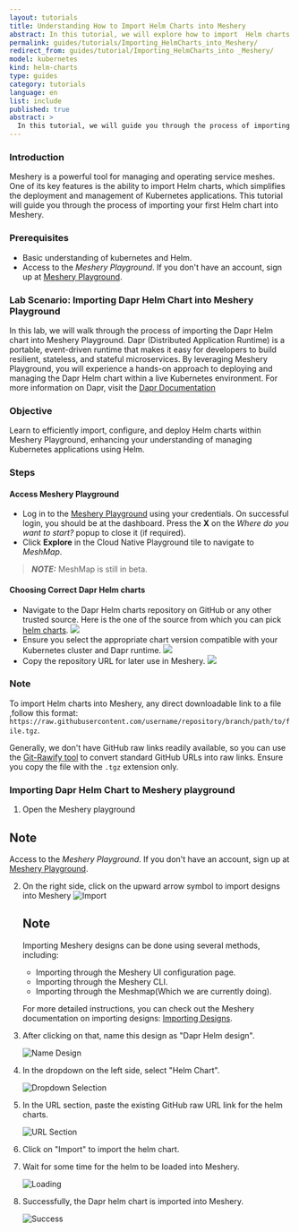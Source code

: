 ```yaml
---
layout: tutorials
title: Understanding How to Import Helm Charts into Meshery
abstract: In this tutorial, we will explore how to import  Helm charts using Meshery. Helm charts simplify the deployment and management of Kubernetes applications.
permalink: guides/tutorials/Importing_HelmCharts_into_Meshery/
redirect_from: guides/tutorial/Importing_HelmCharts_into _Meshery/
model: kubernetes
kind: helm-charts
type: guides
category: tutorials
language: en
list: include
published: true
abstract: >
  In this tutorial, we will guide you through the process of importing a Helm chart into Meshery. You will learn how to leverage Meshery's capabilities to manage your Kubernetes applications effectively using Helm charts.
---
```

### Introduction

Meshery is a powerful tool for managing and operating service meshes. One of its key features is the ability to import Helm charts, which simplifies the deployment and management of Kubernetes applications. This tutorial will guide you through the process of importing your first Helm chart into Meshery.

### Prerequisites

- Basic understanding of kubernetes and Helm.
- Access to the _Meshery Playground_. If you don't have an account, sign up at [Meshery Playground](https://play.meshery.io/).

### Lab Scenario: Importing Dapr Helm Chart into Meshery Playground

In this lab, we will walk through the process of importing the Dapr Helm chart into Meshery Playground. Dapr (Distributed Application Runtime) is a portable, event-driven runtime that makes it easy for developers to build resilient, stateless, and stateful microservices. By leveraging Meshery Playground, you will experience a hands-on approach to deploying and managing the Dapr Helm chart within a live Kubernetes environment.
For more information on Dapr, visit the [Dapr Documentation](https://docs.dapr.io/concepts/?_gl=1*1v6gt5w*_ga*MTc2MjAwNzU0OC4xNzE1NjA5MTE0*_ga_60C6Q1ETC1*MTcxNjM2MTUyOC4zLjAuMTcxNjM2MTUyOC4wLjAuMA..)

### Objective

Learn to efficiently import, configure, and deploy Helm charts within Meshery Playground, enhancing your understanding of managing Kubernetes applications using Helm.

### Steps

#### Access Meshery Playground

- Log in to the [Meshery Playground](https://meshery.layer5.io/) using your credentials. On successful login, you should be at the dashboard. Press the **X** on the _Where do you want to start?_ popup to close it (if required).
- Click **Explore** in the Cloud Native Playground tile to navigate to _MeshMap_.

> **_NOTE:_** MeshMap is still in beta.

#### Choosing Correct Dapr Helm charts

- Navigate to the Dapr Helm charts repository on GitHub or any other trusted source. Here is the one of the source from which you can pick [helm charts](https://github.com/jangocheng/dapr-helm-charts/tree/master).
  ![](./screenshots/H1.png)
- Ensure you select the appropriate chart version compatible with your Kubernetes cluster and Dapr runtime.
  ![](./screenshots/H2.png)
- Copy the repository URL for later use in Meshery.
  ![](./screenshots/H3.png)

### Note

To import Helm charts into Meshery, any direct downloadable link to a file ,follow this format: `https://raw.githubusercontent.com/username/repository/branch/path/to/file.tgz`.

Generally, we don't have GitHub raw links readily available, so you can use the [Git-Rawify tool](https://git-rawify.vercel.app/#convert) to convert standard GitHub URLs into raw links. Ensure you copy the file with the `.tgz` extension only.



### Importing Dapr Helm Chart to Meshery playground

1. Open the Meshery playground                                                                                                                                                                                    
## Note 
   Access to the _Meshery Playground_. If you don't have an account, sign up at [Meshery Playground](https://play.meshery.io/).

2. On the right side, click on the upward arrow symbol to import designs into  Meshery
   ![Import](./screenshots/H5.png)

   ## Note
   Importing Meshery designs can be done using several methods, including:

   - Importing through the Meshery UI configuration page.
   - Importing through the Meshery CLI.
   - Importing through the Meshmap(Which we are currently doing).
   
    For more detailed instructions, you can check out the Meshery documentation on importing designs: [Importing Designs](https://docs.meshery.io/guides/configuration-management/importing-designs).


4. After clicking on that, name this design as "Dapr Helm design".

   ![Name Design](./screenshots/H6.png)

5. In the dropdown on the left side, select "Helm Chart".

   ![Dropdown Selection](./screenshots/H7.png)

6. In the URL section, paste the existing GitHub raw URL link for the helm charts.

   ![URL Section](./screenshots/H8.png)

7. Click on "Import" to import the helm chart.

8. Wait for some time for the helm to be loaded into Meshery.

   ![Loading](./screenshots/H9.png)

9. Successfully, the Dapr helm chart is imported into Meshery.

   ![Success](./screenshots/H10.png)







  


